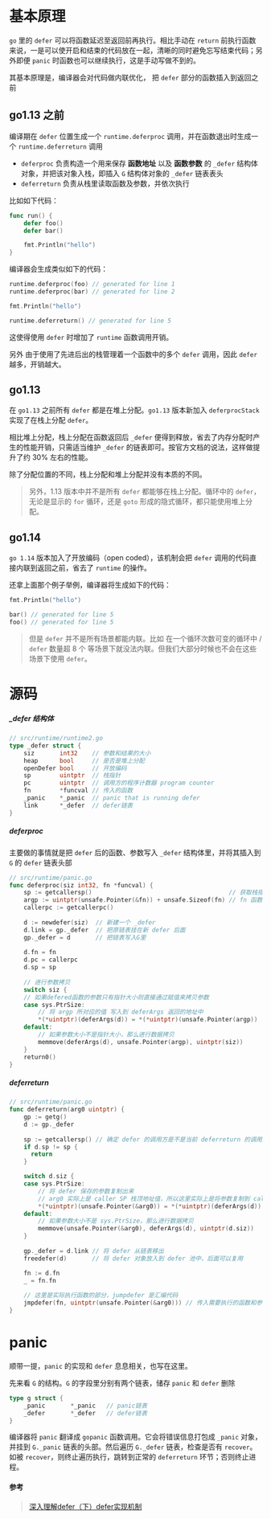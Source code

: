 # 基本原理

`go` 里的 `defer` 可以将函数延迟至返回前再执行。相比手动在 `return` 前执行函数来说，一是可以使开启和结束的代码放在一起，清晰的同时避免忘写结束代码；另外即便 `panic` 时函数也可以继续执行，这是手动写做不到的。

其基本原理是，编译器会对代码做内联优化， 把 `defer` 部分的函数插入到返回之前



## go1.13 之前

编译期在 `defer` 位置生成一个 `runtime.deferproc` 调用，并在函数退出时生成一个 `runtime.deferreturn` 调用

- `deferproc` 负责构造一个用来保存  **函数地址** 以及 **函数参数** 的 `_defer` 结构体对象，并把该对象入栈，即插入 `G` 结构体对象的 `_defer` 链表表头
- `deferreturn` 负责从栈里读取函数及参数，并依次执行

比如如下代码：

```go
func run() {
    defer foo()
    defer bar()

    fmt.Println("hello")
}
```

编译器会生成类似如下的代码：

```go
runtime.deferproc(foo) // generated for line 1
runtime.deferproc(bar) // generated for line 2

fmt.Println("hello")

runtime.deferreturn() // generated for line 5
```

这使得使用 `defer` 时增加了 `runtime` 函数调用开销。

另外 由于使用了先进后出的栈管理着一个函数中的多个 `defer` 调用，因此 `defer` 越多，开销越大。



## go1.13

在 `go1.13` 之前所有 `defer` 都是在堆上分配。`go1.13` 版本新加入 `deferprocStack` 实现了在栈上分配 `defer`。

相比堆上分配，栈上分配在函数返回后 `_defer` 便得到释放，省去了内存分配时产生的性能开销，只需适当维护 `_defer` 的链表即可。按官方文档的说法，这样做提升了约 30% 左右的性能。

除了分配位置的不同，栈上分配和堆上分配并没有本质的不同。

> 另外，1.13 版本中并不是所有 `defer` 都能够在栈上分配。循环中的 `defer`，无论是显示的 `for` 循环，还是 `goto` 形成的隐式循环，都只能使用堆上分配。



## go1.14

`go 1.14` 版本加入了开放编码（open coded），该机制会把 `defer` 调用的代码直接内联到返回之前，省去了 `runtime` 的操作。

还拿上面那个例子举例，编译器将生成如下的代码：

```go
fmt.Println("hello")

bar() // generated for line 5
foo() // generated for line 5
```

>  但是 `defer` 并不是所有场景都能内联。比如 在一个循环次数可变的循环中 / `defer` 数量超 8 个 等场景下就没法内联。但我们大部分时候也不会在这些场景下使用 `defer`。



# 源码

##### _defer 结构体

```go
// src/runtime/runtime2.go
type _defer struct {
    siz       int32    // 参数和结果的大小
    heap      bool     // 是否是堆上分配
    openDefer bool     // 开放编码
    sp        uintptr  // 栈指针
    pc        uintptr  // 调用方的程序计数器 program counter
    fn        *funcval // 传入的函数
    _panic    *_panic  // panic that is running defer
    link      *_defer  // defer链表
}
```



##### deferproc

主要做的事情就是把 `defer` 后的函数、参数写入 `_defer` 结构体里，并将其插入到 `G` 的 `defer` 链表头部

```go
// src/runtime/panic.go
func deferproc(siz int32, fn *funcval) {  
  	sp := getcallersp()                                      // 获取栈指针
	argp := uintptr(unsafe.Pointer(&fn)) + unsafe.Sizeof(fn) // fn 函数后紧跟的就是参数列表
	callerpc := getcallerpc()
	
	d := newdefer(siz) 	// 新建一个 _defer
    d.link = gp._defer  // 把原链表挂在新 defer 后面
	gp._defer = d       // 把链表写入G里
  
    d.fn = fn
	d.pc = callerpc
  	d.sp = sp
    
    // 进行参数拷贝
    switch siz {
    // 如果defered函数的参数只有指针大小则直接通过赋值来拷贝参数
    case sys.PtrSize:
        // 将 argp 所对应的值 写入到 deferArgs 返回的地址中
        *(*uintptr)(deferArgs(d)) = *(*uintptr)(unsafe.Pointer(argp))
    default:
        // 如果参数大小不是指针大小，那么进行数据拷贝
        memmove(deferArgs(d), unsafe.Pointer(argp), uintptr(siz))
    }
   	return0() 
}
```



##### deferreturn

```go
// src/runtime/panic.go
func deferreturn(arg0 uintptr) {
    gp := getg()
    d := gp._defer
    
    sp := getcallersp() // 确定 defer 的调用方是不是当前 deferreturn 的调用方
    if d.sp != sp {
      return
    }

    switch d.siz {
    case sys.PtrSize:
      	// 将 defer 保存的参数复制出来
     	// arg0 实际上是 caller SP 栈顶地址值，所以这里实际上是将参数复制到 caller SP 栈顶地址值
      	*(*uintptr)(unsafe.Pointer(&arg0)) = *(*uintptr)(deferArgs(d))
    default:
        // 如果参数大小不是 sys.PtrSize，那么进行数据拷贝
      	memmove(unsafe.Pointer(&arg0), deferArgs(d), uintptr(d.siz))
    }
  
    gp._defer = d.link // 将 defer 从链表移出
    freedefer(d)       // 将 defer 对象放入到 defer 池中，后面可以复用

    fn := d.fn
    _ = fn.fn
  
    // 这里是实际执行函数的部分，jumpdefer 是汇编代码
    jmpdefer(fn, uintptr(unsafe.Pointer(&arg0))) // 传入需要执行的函数和参数
}
```





# panic

顺带一提，`panic` 的实现和 `defer` 息息相关，也写在这里。

先来看 `G` 的结构。`G` 的字段里分别有两个链表，储存 `panic` 和 `defer` 删除

```go
type g struct {
    _panic       *_panic   // panic链表
	_defer       *_defer   // defer链表
}
```

编译器将 `panic` 翻译成 `gopanic` 函数调用。它会将错误信息打包成 `_panic` 对象，并挂到 `G._panic` 链表的头部。然后遍历 `G._defer` 链表，检查是否有 `recover`。如被 `recover`，则终止遍历执行，跳转到正常的 `deferreturn` 环节；否则终止进程。





#### 参考

> [深入理解defer（下）defer实现机制](https://zhuanlan.zhihu.com/p/69455275)

